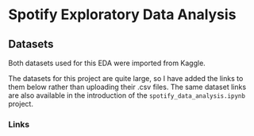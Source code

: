 # Spotify Exploratory Data Analysis



## Datasets

Both datasets used for this EDA were imported from Kaggle.

The datasets for this project are quite large, so I have added the links to them below rather than uploading their .csv files. The same dataset links are also available in the introduction of the `spotify_data_analysis.ipynb` project.

### Links

